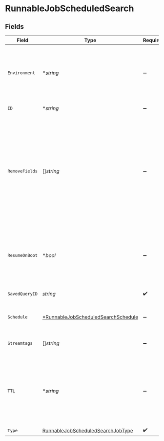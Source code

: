 # RunnableJobScheduledSearch


## Fields

| Field                                                                                                                                                                                             | Type                                                                                                                                                                                              | Required                                                                                                                                                                                          | Description                                                                                                                                                                                       |
| ------------------------------------------------------------------------------------------------------------------------------------------------------------------------------------------------- | ------------------------------------------------------------------------------------------------------------------------------------------------------------------------------------------------- | ------------------------------------------------------------------------------------------------------------------------------------------------------------------------------------------------- | ------------------------------------------------------------------------------------------------------------------------------------------------------------------------------------------------- |
| `Environment`                                                                                                                                                                                     | **string*                                                                                                                                                                                         | :heavy_minus_sign:                                                                                                                                                                                | Optionally, enable this config only on a specified Git branch. If empty, will be enabled everywhere.                                                                                              |
| `ID`                                                                                                                                                                                              | **string*                                                                                                                                                                                         | :heavy_minus_sign:                                                                                                                                                                                | Unique ID for this Job.                                                                                                                                                                           |
| `RemoveFields`                                                                                                                                                                                    | []*string*                                                                                                                                                                                        | :heavy_minus_sign:                                                                                                                                                                                | List of fields to remove from Discover results. Wildcards (e.g.: aws*) are allowed. This is useful when discovery returns sensitive fields that should not be exposed in the Jobs user interface. |
| `ResumeOnBoot`                                                                                                                                                                                    | **bool*                                                                                                                                                                                           | :heavy_minus_sign:                                                                                                                                                                                | Resumes the ad hoc job if a failure condition causes Stream to restart during job execution.                                                                                                      |
| `SavedQueryID`                                                                                                                                                                                    | *string*                                                                                                                                                                                          | :heavy_check_mark:                                                                                                                                                                                | Identifies which search query to run                                                                                                                                                              |
| `Schedule`                                                                                                                                                                                        | [*RunnableJobScheduledSearchSchedule](../../models/shared/runnablejobscheduledsearchschedule.md)                                                                                                  | :heavy_minus_sign:                                                                                                                                                                                | Configuration for a scheduled job.                                                                                                                                                                |
| `Streamtags`                                                                                                                                                                                      | []*string*                                                                                                                                                                                        | :heavy_minus_sign:                                                                                                                                                                                | Add tags for filtering and grouping in @{product}.                                                                                                                                                |
| `TTL`                                                                                                                                                                                             | **string*                                                                                                                                                                                         | :heavy_minus_sign:                                                                                                                                                                                | Time to keep the job's artifacts on disk after job completion. This also affects how long a job is listed in the Job Inspector.                                                                   |
| `Type`                                                                                                                                                                                            | [RunnableJobScheduledSearchJobType](../../models/shared/runnablejobscheduledsearchjobtype.md)                                                                                                     | :heavy_check_mark:                                                                                                                                                                                | Job type.                                                                                                                                                                                         |